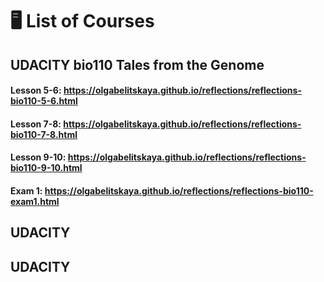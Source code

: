 
# &#x1F5A5; List of Courses

## UDACITY bio110 Tales from the Genome
#### Lesson 5-6: https://olgabelitskaya.github.io/reflections/reflections-bio110-5-6.html
#### Lesson 7-8: https://olgabelitskaya.github.io/reflections/reflections-bio110-7-8.html
#### Lesson 9-10: https://olgabelitskaya.github.io/reflections/reflections-bio110-9-10.html
#### Exam 1: https://olgabelitskaya.github.io/reflections/reflections-bio110-exam1.html

## UDACITY 

## UDACITY
